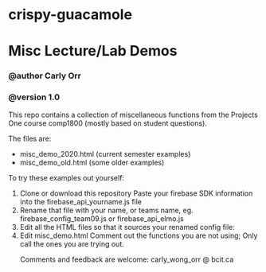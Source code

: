 # crispy-guacamole
#
# Misc Lecture/Lab Demos 

### @author  Carly Orr
### @version  1.0

This repo contains a collection of miscellaneous functions 
from the Projects One course comp1800
(mostly based on student questions).

The files are: 
* misc_demo_2020.html  (current semester examples)
* misc_demo_old.html  (some older examples)

To try these examples out yourself:

<ol> 
<li> Clone or download this repository
<l1> Paste your firebase SDK information into the firebase_api_yourname.js file
<li> Rename that file with your name, or teams name, eg. firebase_config_team09.js or firebase_api_elmo.js
<li> Edit all the HTML files so that it sources your renamed config file:
     <script src="./firebase_api_team09.js"> </script>
     <script src="./firebase_api_elmo.js"> </script>
<li> Edit misc_demo.html
     Comment out the functions you are not using;
     Only call the ones you are trying out.
  
Comments and feedback are welcome:  carly_wong_orr @ bcit.ca
    


